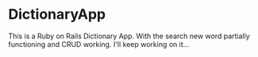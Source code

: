 # DictionaryApp

This is a Ruby on Rails Dictionary App. With the search new word partially functioning and CRUD working. I'll keep working on it...